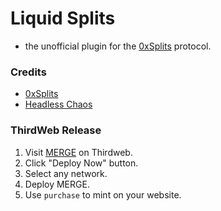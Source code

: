 # Liquid Splits

- the unofficial plugin for the [0xSplits](https://www.0xsplits.xyz/) protocol.

### Credits

- [0xSplits](https://www.0xsplits.xyz/)
- [Headless Chaos](https://chaos.build/)

### ThirdWeb Release

1. Visit [MERGE](https://thirdweb.com/sweetman.eth/MERGE) on Thirdweb.
1. Click "Deploy Now" button.
1. Select any network.
1. Deploy MERGE.
1. Use `purchase` to mint on your website.
